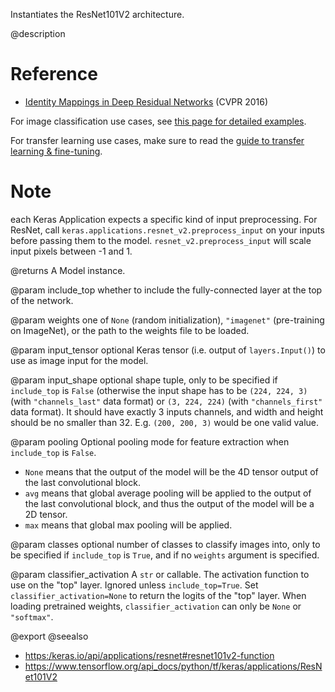 Instantiates the ResNet101V2 architecture.

@description

# Reference
- [Identity Mappings in Deep Residual Networks](
    https://arxiv.org/abs/1603.05027) (CVPR 2016)

For image classification use cases, see [this page for detailed examples](
    https://keras.io/api/applications/#usage-examples-for-image-classification-models).

For transfer learning use cases, make sure to read the
[guide to transfer learning & fine-tuning](
    https://keras.io/guides/transfer_learning/).

# Note
each Keras Application expects a specific kind of input preprocessing.
For ResNet, call `keras.applications.resnet_v2.preprocess_input` on your
inputs before passing them to the model. `resnet_v2.preprocess_input` will
scale input pixels between -1 and 1.

@returns
    A Model instance.

@param include_top
whether to include the fully-connected
layer at the top of the network.

@param weights
one of `None` (random initialization),
`"imagenet"` (pre-training on ImageNet), or the path to the weights
file to be loaded.

@param input_tensor
optional Keras tensor (i.e. output of `layers.Input()`)
to use as image input for the model.

@param input_shape
optional shape tuple, only to be specified if `include_top`
is `False` (otherwise the input shape has to be `(224, 224, 3)`
(with `"channels_last"` data format) or `(3, 224, 224)`
(with `"channels_first"` data format). It should have exactly 3
inputs channels, and width and height should be no smaller than 32.
E.g. `(200, 200, 3)` would be one valid value.

@param pooling
Optional pooling mode for feature extraction when `include_top`
is `False`.
- `None` means that the output of the model will be the 4D tensor
        output of the last convolutional block.
- `avg` means that global average pooling will be applied to the output
        of the last convolutional block, and thus the output of the
        model will be a 2D tensor.
- `max` means that global max pooling will be applied.

@param classes
optional number of classes to classify images into, only to be
specified if `include_top` is `True`, and if no `weights` argument is
specified.

@param classifier_activation
A `str` or callable. The activation function to
use on the "top" layer. Ignored unless `include_top=True`. Set
`classifier_activation=None` to return the logits of the "top" layer.
When loading pretrained weights, `classifier_activation` can only
be `None` or `"softmax"`.

@export
@seealso
+ <https:/keras.io/api/applications/resnet#resnet101v2-function>
+ <https://www.tensorflow.org/api_docs/python/tf/keras/applications/ResNet101V2>
